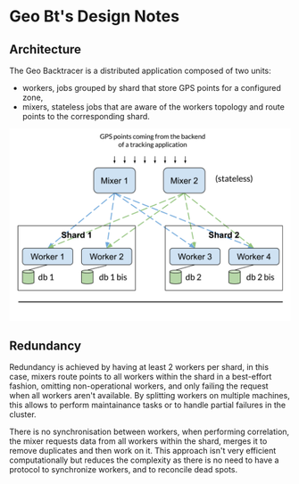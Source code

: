 # Geo Bt's Design Notes

## Architecture

The Geo Backtracer is a distributed application composed of two units:

- workers, jobs grouped by shard that store GPS points for a
  configured zone,
- mixers, stateless jobs that are aware of the workers topology and
  route points to the corresponding shard.

![Protocol Labs](https://github.com/aimxhaisse/geo-backtracer/raw/master/doc/architecture.png "Architecture")

## Redundancy

Redundancy is achieved by having at least 2 workers per shard, in this
case, mixers route points to all workers within the shard in a
best-effort fashion, omitting non-operational workers, and only
failing the request when all workers aren't available. By splitting
workers on multiple machines, this allows to perform maintainance
tasks or to handle partial failures in the cluster.

There is no synchronisation between workers, when performing
correlation, the mixer requests data from all workers within the
shard, merges it to remove duplicates and then work on it. This
approach isn't very efficient computationally but reduces the
complexity as there is no need to have a protocol to synchronize
workers, and to reconcile dead spots.
